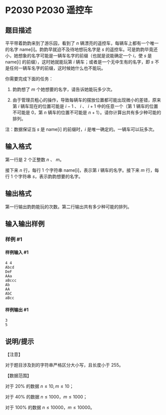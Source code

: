 # P2030 P2030 遥控车

## 题目描述

平平带着韵韵来到了游乐园，看到了 $n$ 辆漂亮的遥控车，每辆车上都有一个唯一的名字 name[i]。韵韵早就迫不及待地想玩名字是 $s$ 的遥控车。可是韵韵毕竟还小，她想象的名字可能是一辆车名字的前缀（也就是说能确定一个 $i$，使 $s$ 是 name[i] 的前缀），这时她就能玩第 $i$ 辆车；或者是一个无中生有的名字，即 $s$ 不是任何一辆车名字的前缀，这时候她什么也不能玩。

你需要完成下面的任务：

1. 韵韵想了 $m$ 个她想要的名字，请告诉她能玩多少次。

2. 由于管理员粗心的操作，导致每辆车的摆放位置都可能出现微小的差错，原来第 $i$ 辆车现在的位置可能是 $i-1$ 、 $i$ 、 $i+1$ 中的任意一个（第 $1$ 辆车的位置不可能是 $0$，第 $n$ 辆车的位置不可能是 $n+1$）。请你计算出共有多少种可能的排列。

注：数据保证当 $s$ 是 name[i] 的前缀时，$i$ 是唯一确定的。一辆车可以玩多次。

## 输入格式

第一行是 $2$ 个正整数 $n$ 、 $m$。

接下来 $n$ 行，每行 $1$ 个字符串 name[i]，表示第 $i$ 辆车的名字。接下来 $m$ 行，每行 $1$ 个字符串 $s$，表示韵韵想要的名字。

## 输出格式

第一行输出韵韵能玩的次数。第二行输出共有多少种可能的排列。


## 输入输出样例

### 样例 #1

#### 样例输入 #1

```
4 4
Abcd
DeF
AAa
aBccc
Ab
AA
AbC
aBcc
```

#### 样例输出 #1

```
3
5
```

## 说明/提示

【注意】

对于题目涉及到的字符串严格区分大小写，且长度小于 $255$。

【数据范围】

对于 $20\%$ 的数据 $n \le 10,m \le 10$；

对于 $40\%$ 的数据 $n \le 1000$，$m \le 1000$；

对于 $100\%$ 的数据 $n \le 10000$，$m \le 10000$。
